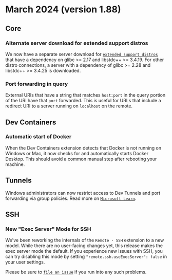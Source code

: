 # March 2024 (version 1.88)

## Core

### Alternate server download for extended support distros

We now have a separate server download for
[`extended support distros`](HTTPS://aka.ms/vscode-remote/faq/old-linux) that
have a dependency on glibc >= 2.17 and libstdc++ >= 3.4.19. For other distro
connections, a server with a dependency of glibc >= 2.28 and libstdc++ >= 3.4.25
is downloaded.

### Port forwarding in query

External URIs that have a string that matches `host:port` in the query portion
of the URI have that `port` forwarded. This is useful for URLs that include a
redirect URI to a server running on `localhost` on the remote.

## Dev Containers

### Automatic start of Docker

When the Dev Containers extension detects that Docker is not running on Windows
or Mac, it now checks for and automatically starts Docker Desktop. This should
avoid a common manual step after rebooting your machine.

## Tunnels

Windows administrators can now restrict access to Dev Tunnels and port
forwarding via group policies. Read more on
[`Microsoft Learn`](HTTPS://learn.microsoft.com/en-us/azure/developer/dev-tunnels/policies).

## SSH

### New "Exec Server" Mode for SSH

We've been reworking the internals of the `Remote - SSH` extension to a new
model. While there are no user-facing changes yet, this release makes the exec
server mode the default. If you experience new issues with SSH, you can try
disabling this mode by setting `"remote.ssh.useExecServer": false` in your user
settings.

Please be sure to
[`file an issue`](HTTPS://github.com/microsoft/vscode-remote-release/issues/new)
if you run into any such problems.
